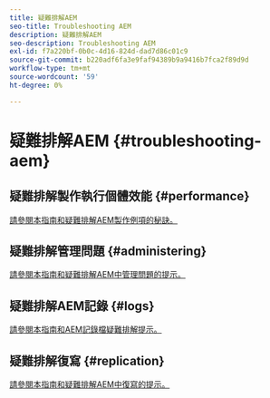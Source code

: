 ```yaml
---
title: 疑難排解AEM
seo-title: Troubleshooting AEM
description: 疑難排解AEM
seo-description: Troubleshooting AEM
exl-id: f7a220bf-0b0c-4d16-824d-dad7d86c01c9
source-git-commit: b220adf6fa3e9faf94389b9a9416b7fca2f89d9d
workflow-type: tm+mt
source-wordcount: '59'
ht-degree: 0%

---
```


# 疑難排解AEM {#troubleshooting-aem}

## 疑難排解製作執行個體效能 {#performance}

[請參閱本指南和疑難排解AEM製作例項的秘訣。](/help/sites-authoring/troubleshooting.md)

## 疑難排解管理問題 {#administering}

[請參閱本指南和疑難排解AEM中管理問題的提示。](/help/sites-administering/troubleshoot.md)

## 疑難排解AEM記錄 {#logs}

[請參閱本指南和AEM記錄檔疑難排解提示。](/help/sites-administering/troubleshooting.md)

## 疑難排解復寫 {#replication}

[請參閱本指南和疑難排解AEM中復寫的提示。](/help/sites-deploying/troubleshoot-rep.md)
